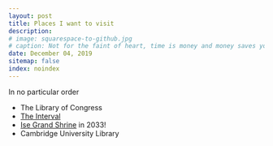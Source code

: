 ```yaml
---
layout: post
title: Places I want to visit
description: 
# image: squarespace-to-github.jpg
# caption: Not for the faint of heart, time is money and money saves you time.
date: December 04, 2019
sitemap: false
index: noindex
---
```


In no particular order
- The Library of Congress
- [The Interval](https://theinterval.org/)
- [Ise Grand Shrine](https://en.wikipedia.org/wiki/Ise_Grand_Shrine) in 2033!
- Cambridge University Library